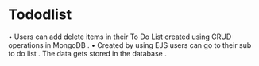 # Tododlist
•	Users can add delete items in their To Do List created using CRUD operations in MongoDB .
•	Created by using EJS users can go to their sub to do list . The data gets stored in the database .


